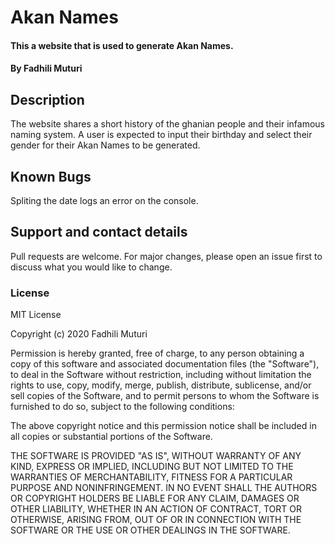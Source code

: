 # Akan Names
#### This a website that is used to generate Akan Names.
#### By Fadhili Muturi
## Description
The website shares a short history of the ghanian people and their infamous naming system. A user is expected to input their birthday and select their gender for their Akan Names to be generated.
## Known Bugs
Spliting the date logs an error on the console.
## Support and contact details
Pull requests are welcome. For major changes, please open an issue first to discuss what you would like to change.
### License
MIT License

Copyright (c) 2020 Fadhili Muturi

Permission is hereby granted, free of charge, to any person obtaining a copy
of this software and associated documentation files (the "Software"), to deal
in the Software without restriction, including without limitation the rights
to use, copy, modify, merge, publish, distribute, sublicense, and/or sell
copies of the Software, and to permit persons to whom the Software is
furnished to do so, subject to the following conditions:

The above copyright notice and this permission notice shall be included in all
copies or substantial portions of the Software.

THE SOFTWARE IS PROVIDED "AS IS", WITHOUT WARRANTY OF ANY KIND, EXPRESS OR
IMPLIED, INCLUDING BUT NOT LIMITED TO THE WARRANTIES OF MERCHANTABILITY,
FITNESS FOR A PARTICULAR PURPOSE AND NONINFRINGEMENT. IN NO EVENT SHALL THE
AUTHORS OR COPYRIGHT HOLDERS BE LIABLE FOR ANY CLAIM, DAMAGES OR OTHER
LIABILITY, WHETHER IN AN ACTION OF CONTRACT, TORT OR OTHERWISE, ARISING FROM,
OUT OF OR IN CONNECTION WITH THE SOFTWARE OR THE USE OR OTHER DEALINGS IN THE
SOFTWARE.
